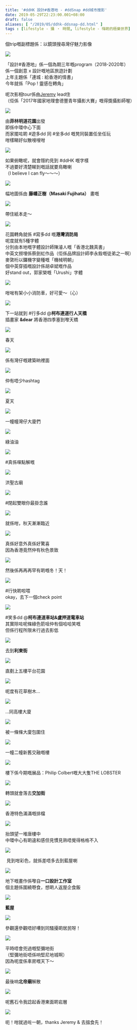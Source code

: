 ```yaml
---
title: '#ddHK 設計#香港地 - #ddSnap #dd城市搜影'
date: 2019-05-29T22:23:00.001+08:00
draft: false
aliases: [ "/2019/05/ddhk-ddsnap-dd.html" ]
tags : [lifestyle - 攝 ‧ 時間, lifestyle - 嗨啲的極樂世界]
---
```


個trip嘅副標題係：以鏡頭搜尋灣仔魅力影像

![](/images/ddsnap1.jpg)

「設計#香港地」係一個為期三年嘅program（2018-2020年）  
係一個創意 x 設計嘅地區旅遊計劃  
上年主題係「連城 : 給香港的情書」  
今年就係「Pop ! 靈感在轉角」  
  
呢次影相tour係由[Jeremy](https://www.rambler15.com/) lead住  
（佢係「2017年國家地理會德豐青年攝影大賽」嘅得獎攝影師喔）  

![](/images/ddsnap2.jpg)

由**菲林明道花園**出發  
即係中環中心下面  
而家擺咗啲 #遊多dd 同 #坐多dd 嘅凳同裝置任坐任玩  
咁樣睇好似散嗖嗖咁  

![](/images/ddsnap3.jpg)

如果俯瞰呢，就會隱約見到 #ddHK 嘅字樣  
不過要好清楚睇到嘅話就要鳥瞰喇  
（I believe I can fly～～～）  

![](/images/ddsnap4.jpg)

幅地圖係由 **藤幡正樹（Masaki Fujihata）** 畫嘅   

![](/images/ddsnap5.jpg)

帶住紙本走～  

![](/images/ddsnap6.jpg)

花園轉角就係 #寫多dd 嘅**港灣消防局**  
呢度就有5種字體  
分別由本地嘅字體設計師陳濬人嘅「香港北魏真書」  
中英文撈埋係蔡劍虹作品（佢係品牌設計師李永銓嘅徒弟之一啊）  
麥綮桁以鑼機字變種嘅「機械明朝」  
個中英穿插嘅設計係胡卓斌嘅作品  
好stand out，郭家榮嘅「Urushi」字體  

![](/images/ddsnap7.jpg)

咁啱有架小小消防車，好可愛～（心）  

![](/images/ddsnap8.jpg)

下一站就到 #行多dd @**柯布連道行人天橋**  
插畫家 **&dear** 將香港四季塞到嚟天橋  

![](/images/ddsnap9.jpg)

春天  

![](/images/ddsnap10.jpg)

係有灣仔嘅建築晌裡面  

![](/images/ddsnap11.jpg)

仲有唔少hashtag  

![](/images/ddsnap12.jpg)

夏天  

![](/images/ddsnap13.jpg)

一幢幢灣仔大廈們  

![](/images/ddsnap14.jpg)

綠油油  

![](/images/ddsnap15.jpg)

#真係㗎點解嘅  

![](/images/ddsnap16.jpg)

洪聖古廟  

![](/images/ddsnap17.jpg)

#閉起雙眼你最掛念誰  

![](/images/ddsnap18.jpg)

就係咁，秋天漸漸臨近  

![](/images/ddsnap19.jpg)

真係好意外真係好驚喜  
因為香港竟然仲有秋色景致  

![](/images/ddsnap20.jpg)

然後係再再再罕有啲嘅冬！天！  

![](/images/ddsnap21.jpg)

#行快啲啦喂  
okay，去下一個check point  

![](/images/ddsnap22.jpg)

#笑多dd @**柯布連道車站&盧押道電車站**  
其實除咗呢條綠色箭咀仲有個哈哈笑嘅  
但係行程所限未行過去影低  

![](/images/ddsnap23.jpg)

去到**利東街**  

![](/images/ddsnap24.jpg)

直剷上五樓平台花園  

![](/images/ddsnap25.jpg)

呢度有花草樹木...  

![](/images/ddsnap26.jpg)

...同高樓大廈  

![](/images/ddsnap27.jpg)

被一條條大廈包圍住  

![](/images/ddsnap28.jpg)

一幢二幢新舊交融嘅樓  

![](/images/ddsnap29.jpg)

樓下係今期嘅展品：Philip Colbert嘅大大隻THE LOBSTER  

![](/images/ddsnap30.jpg)

轉頭就會落去**交加街**  

![](/images/ddsnap31.jpg)

香港特色滿滿嘅排檔  

![](/images/ddsnap32.jpg)

抬頭望一堆唐樓中  
中環中心有啲違和感但見慣見熟唔覺得格格不入  

![](/images/ddsnap33.jpg)

 見到咁彩色，就係差唔多去到藍屋喇  

![](/images/ddsnap34.jpg)

地下嘅畫作係嚟自**一口設計工作室**  
個主題係圍繞嘢食，想啲人返屋企食飯  

![](/images/ddsnap35.jpg)

**藍屋**  

![](/images/ddsnap36.jpg)

參觀還參觀唔好嘈到同騷擾啲居民呀！  

![](/images/ddsnap37.jpg)

平時唔會兜過嘅堅彌地街  
（堅彌地街唔係响堅尼地城啊）  
因為呢度係車房嘅天下～  

![](/images/ddsnap38.jpg)

最後响**北帝廟**解散  

![](/images/ddsnap39.jpg)

呢舊石令我諗起香港東面啲岩層  

![](/images/ddsnap40.jpg)

呃！咁就過咗一朝，thanks Jeremy & 去搵食先！
